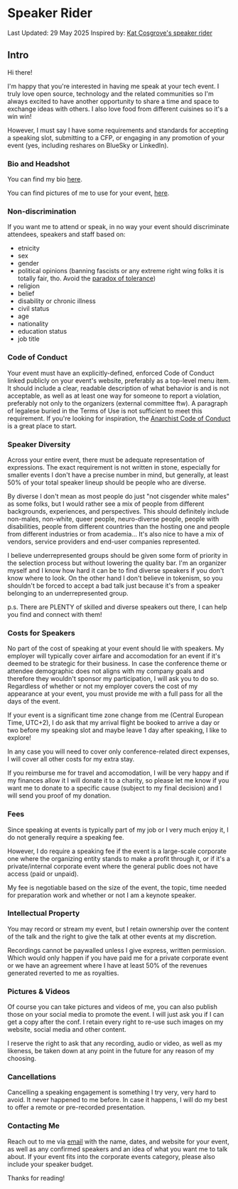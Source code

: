 # Speaker Rider

Last Updated: 29 May 2025
Inspired by: [Kat Cosgrove's speaker rider](https://github.com/katcosgrove/katcosgrove/blob/main/speaking.md)

## Intro

Hi there!

I'm happy that you're interested in having me speak at your tech event. 
I truly love open source, technology and the related communities so I'm always excited to have another opportunity to share a time and space to exchange ideas with others.
I also love food from different cuisines so it's a win win!

However, I must say I have some requirements and standards for accepting a speaking slot, submitting to a CFP, or engaging in any promotion of your event (yes, including reshares on BlueSky or LinkedIn).

### Bio and Headshot

You can find my bio [here](/public-speaking/home.md).

You can find pictures of me to use for your event, [here](/images/).

### Non-discrimination

If you want me to attend or speak, in no way your event should discriminate attendees, speakers and staff based on:

- etnicity
- sex
- gender
- political opinions (banning fascists or any extreme right wing folks it is totally fair, tho. Avoid the [paradox of tolerance](https://en.wikipedia.org/wiki/Paradox_of_tolerance))
- religion
- belief
- disability or chronic illness
- civil status
- age
- nationality
- education status
- job title

### Code of Conduct

Your event must have an explicitly-defined, enforced Code of Conduct linked publicly on your event's website, preferably as a top-level menu item. It should include a clear, readable description of what behavior is and is not acceptable, as well as at least one way for someone to report a violation, preferably not only to the organizers (external committee ftw). 
A paragraph of legalese buried in the Terms of Use is not sufficient to meet this requirement. If you're looking for inspiration, the [Anarchist Code of Conduct](https://web.archive.org/web/20240417125638/https://anarchistcode.com/anarchist-code-of-conduct/view.php) is a great place to start.

### Speaker Diversity

Across your entire event, there must be adequate representation of expressions. The exact requirement is not written in stone, especially for smaller events I don't have a precise number in mind, but generally, at least 50% of your total speaker lineup should be people who are diverse. 

By diverse I don't mean as most people do just "not cisgender white males" as some folks, but I would rather see a mix of people from different backgrounds, experiences, and perspectives. This should definitely include non-males, non-white, queer people, neuro-diverse people, people with disabilities, people from different countries than the hosting one and people from different industries or from academia... It's also nice to have a mix of vendors, service providers and end-user companies represented.

I believe underrepresented groups should be given some form of priority in the selection process but without lowering the quality bar. 
I'm an organizer myself and I know how hard it can be to find diverse speakers if you don't know where to look.
On the other hand I don't believe in tokenism, so you shouldn't be forced to accept a bad talk just because it's from a speaker belonging to an underrepresented group.

p.s. There are PLENTY of skilled and diverse speakers out there, I can help you find and connect with them!

### Costs for Speakers

No part of the cost of speaking at your event should lie with speakers. 
My employer will typically cover airfare and accomodation for an event if it's deemed to be strategic for their business.
In case the conference theme or attendee demographic does not aligns with my company goals and therefore they wouldn't sponsor my participation, I will ask you to do so. 
Regardless of whether or not my employer covers the cost of my appearance at your event, you must provide me with a full pass for all the days of the event.

If your event is a significant time zone change from me (Central European Time, UTC+2), I do ask that my arrival flight be booked to arrive a day or two before my speaking slot and maybe leave 1 day after speaking, I like to explore!

In any case you will need to cover only conference-related direct expenses, I will cover all other costs for my extra stay.

If you reimburse me for travel and accomodation, I will be very happy and if my finances allow it I will donate it to a charity, so please let me know if you want me to donate to a specific cause (subject to my final decision) and I will send you proof of my donation.

### Fees

Since speaking at events is typically part of my job or I very much enjoy it, I do not generally require a speaking fee.

However, I do require a speaking fee if the event is a large-scale corporate one where the organizing entity stands to make a profit through it, or if it's a private/internal corporate event where the general public does not have access (paid or unpaid).

My fee is negotiable based on the size of the event, the topic, time needed for preparation work and whether or not I am a keynote speaker.

### Intellectual Property

You may record or stream my event, but I retain ownership over the content of the talk and the right to give the talk at other events at my discretion. 

Recordings cannot be paywalled unless I give express, written permission. Which would only happen if you have paid me for a private corporate event or we have an agreement where I have at least 50% of the revenues generated reverted to me as royalties.

### Pictures & Videos

Of course you can take pictures and videos of me, you can also publish those on your social media to promote the event. I will just ask you if I can get a copy after the conf. I retain every right to re-use such images on my website, social media and other content.

I reserve the right to ask that any recording, audio or video, as well as my likeness, be taken down at any point in the future for any reason of my choosing.

### Cancellations

Cancelling a speaking engagement is something I try very, very hard to avoid. It never happened to me before. In case it happens, I will do my best to offer a remote or pre-recorded presentation. 

### Contacting Me

Reach out to me via [email](mailto:matteo@mb-consulting.dev) with the name, dates, and website for your event, as well as any confirmed speakers and an idea of what you want me to talk about. If your event fits into the corporate events category, please also include your speaker budget.

Thanks for reading!
